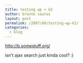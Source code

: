 ```yaml
---
title: testing wp + k2
author: bronto saurus
layout: post
permalink: /2007/08/testing-wp-k2/
categories:
  - blog
---
```

<a href="http://b.somestuff.org/" target="_blank" >http://b.somestuff.org/</a>

isn't ajax search just kinda cool? :)